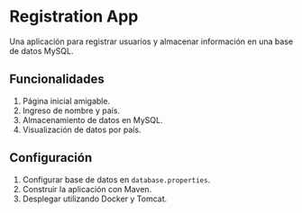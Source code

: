 # Registration App

Una aplicación para registrar usuarios y almacenar información en una base de datos MySQL.

## Funcionalidades

1. Página inicial amigable.
2. Ingreso de nombre y país.
3. Almacenamiento de datos en MySQL.
4. Visualización de datos por país.

## Configuración

1. Configurar base de datos en `database.properties`.
2. Construir la aplicación con Maven.
3. Desplegar utilizando Docker y Tomcat.
